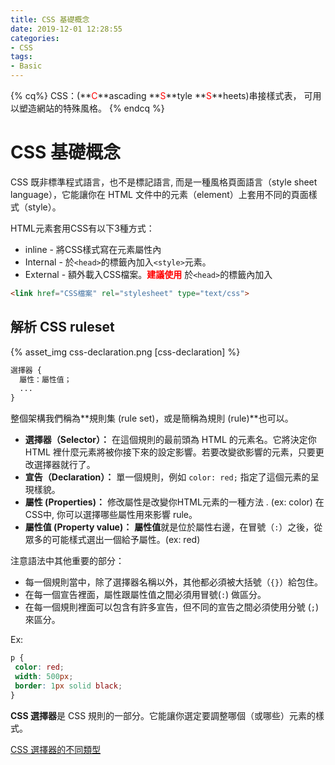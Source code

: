 ```yaml
---
title: CSS 基礎概念
date: 2019-12-01 12:28:55
categories:
- CSS
tags:
- Basic
---
```

{% cq%}
CSS：(**<font color="red">C</font>**ascading **<font color="red">S</font>**tyle **<font color="red">S</font>**heets)串接樣式表， 可用以塑造網站的特殊風格。
{% endcq %}
<!--more-->
# CSS 基礎概念
CSS 既非標準程式語言，也不是標記語言, 而是一種風格頁面語言（style sheet language），它能讓你在 HTML 文件中的元素（element）上套用不同的頁面樣式（style）。

HTML元素套用CSS有以下3種方式：

- inline - 將CSS樣式寫在元素屬性內
- Internal - 於`<head>`的標籤內加入`<style>`元素。
- External - 額外載入CSS檔案。<font color="red">**建議使用**</font> 
於`<head>`的標籤內加入

```html
<link href="CSS檔案" rel="stylesheet" type="text/css">
```

## 解析 CSS ruleset
{% asset_img css-declaration.png [css-declaration] %}

```CSS
選擇器 { 
  屬性：屬性值；
  ... 
}
```

整個架構我們稱為**規則集 (rule set)，或是簡稱為規則 (rule)**也可以。

- **選擇器（Selector）：** 
 在這個規則的最前頭為 HTML 的元素名。它將決定你 HTML 裡什麼元素將被你接下來的設定影響。若要改變欲影響的元素，只要更改選擇器就行了。
- **宣告（Declaration）：** 
 單一個規則，例如 `color: red;` 指定了這個元素的呈現樣貌。
- **屬性 (Properties)：**
 修改屬性是改變你HTML元素的一種方法 . (ex: color) 在CSS中, 你可以選擇哪些屬性用來影響 rule。
- **屬性值 (Property value)：** 
 **屬性值**就是位於屬性右邊，在冒號（`:`）之後，從眾多的可能樣式選出一個給予屬性。(ex: red)

注意語法中其他重要的部分：

- 每一個規則當中，除了選擇器名稱以外，其他都必須被大括號（`{}`）給包住。
- 在每一個宣告裡面，屬性跟屬性值之間必須用冒號(`:`) 做區分。
- 在每一個規則裡面可以包含有許多宣告，但不同的宣告之間必須使用分號 (`;`) 來區分。

Ex:

```CSS
p {
 color: red;
 width: 500px;
 border: 1px solid black;
}
```

**CSS 選擇器**是 CSS 規則的一部分。它能讓你選定要調整哪個（或哪些）元素的樣式。

<a href="/CSS-selector" class="btnEft">
<span>CSS 選擇器的不同類型</span>
</a>